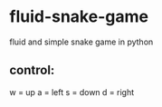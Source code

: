 # fluid-snake-game
fluid and simple snake game in python

## control:

w = up 
a = left
s = down
d = right

